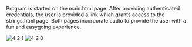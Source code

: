 Program is started on the main.html page. After providing authenticated credentials, the user is provided a link which grants access to the strings.html page.
Both pages incorporate audio to provide the user with a fun and easygoing experience.

![4 2 1](https://github.com/MA5TERMIND2020/4.2/assets/77905424/c853465f-549f-40e3-9770-03f78d811820)
![4 2 0](https://github.com/MA5TERMIND2020/4.2/assets/77905424/a001f0d8-0b4d-40cb-87de-baa3e32c5267)

